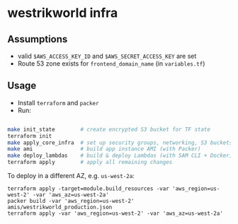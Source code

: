 # westrikworld infra

## Assumptions

- valid `$AWS_ACCESS_KEY_ID`  and `$AWS_SECRET_ACCESS_KEY` are set
- Route 53 zone exists for `frontend_domain_name` (in `variables.tf`)

## Usage

- Install `terraform` and `packer`
- Run:

```sh

make init_state        # create encrypted S3 bucket for TF state
terraform init
make apply_core_infra  # set up security groups, networking, S3 buckets, and IAM roles
make ami               # build app instance AMI (with Packer)
make deploy_lambdas    # build & deploy Lambdas (with SAM CLI + Docker)
terraform apply        # apply all remaining changes
```

To deploy in a different AZ, e.g. `us-west-2a`:

```
terraform apply -target=module.build_resources -var 'aws_region=us-west-2' -var 'aws_az=us-west-2a'
packer build -var 'aws_region=us-west-2' amis/westrikworld_production.json
terraform apply -var 'aws_region=us-west-2' -var 'aws_az=us-west-2a'
```
